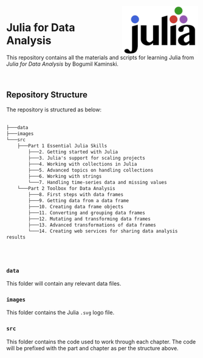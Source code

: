 <img src="images/julia_img.svg" alt="Julia logo" width="200" align="right"/>

# Julia for Data Analysis
This repository contains all the materials and scripts for learning Julia from _Julia for Data Analysis_ by Bogumil Kaminski.

<br/>

## Repository Structure
The repository is structured as below:

``` plaintext

├───data
├───images
└───src
    ├───Part 1 Essential Julia Skills
        ├───2. Getting started with Julia
        ├───3. Julia's support for scaling projects
        ├───4. Working with collections in Julia
        ├───5. Advanced topics on handling collections
        ├───6. Working with strings
        └───7. Handling time-series data and missing values
    └───Part 2 Toolbox for Data Analysis
        ├───8. First steps with data frames
        ├───9. Getting data from a data frame
        ├───10. Creating data frame objects
        ├───11. Converting and grouping data frames
        ├───12. Mutating and transforming data frames
        ├───13. Advanced transformations of data frames
        └───14. Creating web services for sharing data analysis results
    
```
<br/>

### `data`
This folder will contain any relevant data files.

### `images`
This folder contains the Julia `.svg` logo file.

### `src`
This folder contains the code used to work through each chapter. The code will be prefixed with the part and chapter as per the structure above.